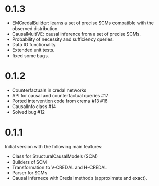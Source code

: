 
0.1.3
=============
- EMCredalBuilder: learns a set of precise  SCMs compatible with the observed distribution.
- CausalMultiVE: causal inference from a set of precise SCMs.
- Probability of necessity and sufficiency queries.
- Data IO functionality.
- Extended unit tests.
- fixed some bugs.



0.1.2
=============

- Counterfactuals in credal networks
- API for causal and counterfactual queries #17
- Ported intervention code from crema #13 #16
- CausalInfo class #14
- Solved bug #12


0.1.1
===========

Initial version with the following main features:

- Class for StructuralCausalModels (SCM)
- Builders of SCM
- Transformation to V-CREDAL and H-CREDAL
- Parser for SCMs
- Causal Infernece with Credal methods (approximate and exact).

